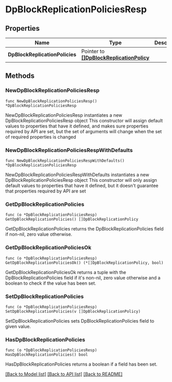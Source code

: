 # DpBlockReplicationPoliciesResp

## Properties

Name | Type | Description | Notes
------------ | ------------- | ------------- | -------------
**DpBlockReplicationPolicies** | Pointer to [**[]DpBlockReplicationPolicy**](DpBlockReplicationPolicy.md) |  | [optional] 

## Methods

### NewDpBlockReplicationPoliciesResp

`func NewDpBlockReplicationPoliciesResp() *DpBlockReplicationPoliciesResp`

NewDpBlockReplicationPoliciesResp instantiates a new DpBlockReplicationPoliciesResp object
This constructor will assign default values to properties that have it defined,
and makes sure properties required by API are set, but the set of arguments
will change when the set of required properties is changed

### NewDpBlockReplicationPoliciesRespWithDefaults

`func NewDpBlockReplicationPoliciesRespWithDefaults() *DpBlockReplicationPoliciesResp`

NewDpBlockReplicationPoliciesRespWithDefaults instantiates a new DpBlockReplicationPoliciesResp object
This constructor will only assign default values to properties that have it defined,
but it doesn't guarantee that properties required by API are set

### GetDpBlockReplicationPolicies

`func (o *DpBlockReplicationPoliciesResp) GetDpBlockReplicationPolicies() []DpBlockReplicationPolicy`

GetDpBlockReplicationPolicies returns the DpBlockReplicationPolicies field if non-nil, zero value otherwise.

### GetDpBlockReplicationPoliciesOk

`func (o *DpBlockReplicationPoliciesResp) GetDpBlockReplicationPoliciesOk() (*[]DpBlockReplicationPolicy, bool)`

GetDpBlockReplicationPoliciesOk returns a tuple with the DpBlockReplicationPolicies field if it's non-nil, zero value otherwise
and a boolean to check if the value has been set.

### SetDpBlockReplicationPolicies

`func (o *DpBlockReplicationPoliciesResp) SetDpBlockReplicationPolicies(v []DpBlockReplicationPolicy)`

SetDpBlockReplicationPolicies sets DpBlockReplicationPolicies field to given value.

### HasDpBlockReplicationPolicies

`func (o *DpBlockReplicationPoliciesResp) HasDpBlockReplicationPolicies() bool`

HasDpBlockReplicationPolicies returns a boolean if a field has been set.


[[Back to Model list]](../README.md#documentation-for-models) [[Back to API list]](../README.md#documentation-for-api-endpoints) [[Back to README]](../README.md)


